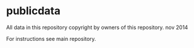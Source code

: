 # publicdata
All data in this repository copyright by owners of this repository. nov 2014

For instructions see main repository.
